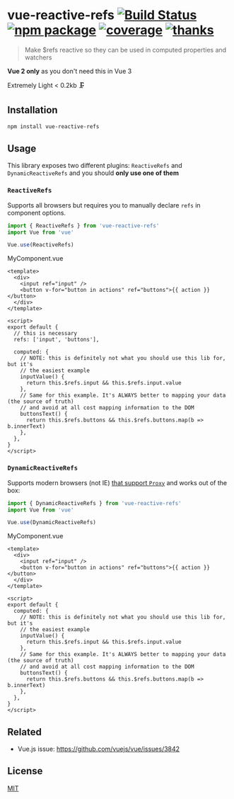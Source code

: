 # vue-reactive-refs [![Build Status](https://badgen.net/circleci/github/posva/vue-reactive-refs)](https://circleci.com/gh/posva/vue-reactive-refs) [![npm package](https://badgen.net/npm/v/vue-reactive-refs)](https://www.npmjs.com/package/vue-reactive-refs) [![coverage](https://badgen.net/codecov/c/github/posva/vue-reactive-refs)](https://codecov.io/github/posva/vue-reactive-refs) [![thanks](https://badgen.net/badge/thanks/♥/pink)](https://github.com/posva/thanks)

> Make \$refs reactive so they can be used in computed properties and watchers

**Vue 2 only** as you don't need this in Vue 3

Extremely Light < 0.2kb 🗜

## Installation

```sh
npm install vue-reactive-refs
```

## Usage

This library exposes two different plugins: `ReactiveRefs` and
`DynamicReactiveRefs` and you should **only use one of them**

### `ReactiveRefs`

Supports all browsers but requires you to manually declare `refs` in component
options.

```js
import { ReactiveRefs } from 'vue-reactive-refs'
import Vue from 'vue'

Vue.use(ReactiveRefs)
```

MyComponent.vue

```vue
<template>
  <div>
    <input ref="input" />
    <button v-for="button in actions" ref="buttons">{{ action }}</button>
  </div>
</template>

<script>
export default {
  // this is necessary
  refs: ['input', 'buttons'],

  computed: {
    // NOTE: this is definitely not what you should use this lib for, but it's
    // the easiest example
    inputValue() {
      return this.$refs.input && this.$refs.input.value
    },
    // Same for this example. It's ALWAYS better to mapping your data (the source of truth)
    // and avoid at all cost mapping information to the DOM
    buttonsText() {
      return this.$refs.buttons && this.$refs.buttons.map(b => b.innerText)
    },
  },
}
</script>
```

### `DynamicReactiveRefs`

Supports modern browsers (not IE) [that support
`Proxy`](https://caniuse.com/#search=proxy) and works out of the box:

```js
import { DynamicReactiveRefs } from 'vue-reactive-refs'
import Vue from 'vue'

Vue.use(DynamicReactiveRefs)
```

MyComponent.vue

```vue
<template>
  <div>
    <input ref="input" />
    <button v-for="button in actions" ref="buttons">{{ action }}</button>
  </div>
</template>

<script>
export default {
  computed: {
    // NOTE: this is definitely not what you should use this lib for, but it's
    // the easiest example
    inputValue() {
      return this.$refs.input && this.$refs.input.value
    },
    // Same for this example. It's ALWAYS better to mapping your data (the source of truth)
    // and avoid at all cost mapping information to the DOM
    buttonsText() {
      return this.$refs.buttons && this.$refs.buttons.map(b => b.innerText)
    },
  },
}
</script>
```

## Related

- Vue.js issue: https://github.com/vuejs/vue/issues/3842

## License

[MIT](http://opensource.org/licenses/MIT)
